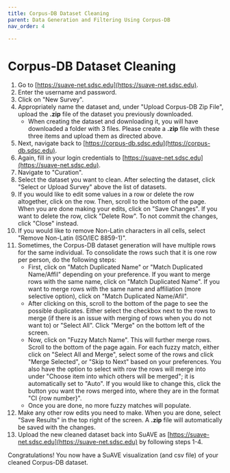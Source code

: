 ```yaml
---
title: Corpus-DB Dataset Cleaning
parent: Data Generation and Filtering Using Corpus-DB
nav_order: 4

---
```

# Corpus-DB Dataset Cleaning

1. Go to [https://suave-net.sdsc.edu](https://suave-net.sdsc.edu).
2. Enter the username and password.
3. Click on "New Survey".
4. Appropriately name the dataset and, under "Upload Corpus-DB Zip File", upload the **.zip** file of the dataset you previously downloaded.
    - When creating the dataset and downloading it, you will have downloaded a folder with 3 files. Please create a **.zip** file with these three items and upload them as directed above.
5. Next, navigate back to [https://corpus-db.sdsc.edu](https://corpus-db.sdsc.edu).
6. Again, fill in your login credentials to [https://suave-net.sdsc.edu](https://suave-net.sdsc.edu).
7. Navigate to "Curation".
8. Select the dataset you want to clean. After selecting the dataset, click "Select or Upload Survey" above the list of datasets.
9. If you would like to edit some values in a row or delete the row altogether, click on the row. Then, scroll to the bottom of the page. When you are done making your edits, click on "Save Changes". If you want to delete the row, click "Delete Row". To not commit the changes, click "Close" instead.
10. If you would like to remove Non-Latin characters in all cells, select "Remove Non-Latin (ISO/IEC 8859-1)".
11. Sometimes, the Corpus-DB dataset generation will have multiple rows for the same individual. To consolidate the rows such that it is one row per person, do the following steps:
    - First, click on "Match Duplicated Name" or "Match Duplicated Name/Affil" depending on your preference. If you want to merge rows with the same name, click on "Match Duplicated Name". If you want to merge rows with the same name and affiliation (more selective option), click on "Match Duplicated Name/Afil".
    - After clicking on this, scroll to the bottom of the page to see the possible duplicates. Either select the checkbox next to the rows to merge (if there is an issue with merging of rows when you do not want to) or "Select All". Click "Merge" on the bottom left of the screen.
    - Now, click on "Fuzzy Match Name". This will further merge rows. Scroll to the bottom of the page again. For each fuzzy match, either click on "Select All and Merge", select some of the rows and click "Merge Selected", or "Skip to Next" based on your preferences. You also have the option to select with row the rows will merge into under "Choose item into which others will be merged"; it is automatically set to "Auto". If you would like to change this, click the button you want the rows merged into, where they are in the format "CI {row number}".
    - Once you are done, no more fuzzy matches will populate.
12. Make any other row edits you need to make. When you are done, select "Save Results" in the top right of the screen. A **.zip** file will automatically be saved with the changes.
13. Upload the new cleaned dataset back into SuAVE as [https://suave-net.sdsc.edu](https://suave-net.sdsc.edu) by following steps 1-4.

Congratulations! You now have a SuAVE visualization (and csv file) of your cleaned Corpus-DB dataset.
